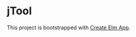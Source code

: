 # jTool

This project is bootstrapped with [Create Elm App](https://github.com/halfzebra/create-elm-app).
